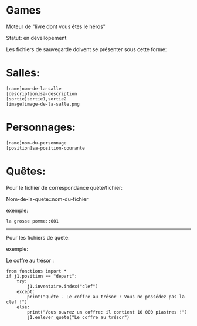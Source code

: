 Games
=====

Moteur de "livre dont vous êtes le héros"

Statut: en dévellopement

Les fichiers de sauvegarde doivent se présenter sous cette forme:

Salles:
=======

    [name]nom-de-la-salle
    [description]sa-description
    [sortie]sortie1,sortie2
    [image]image-de-la-salle.png


Personnages:
============

    [name]nom-du-personnage
    [position]sa-position-courante


Quêtes:
=======
Pour le fichier de correspondance quête/fichier:

Nom-de-la-quete::nom-du-fichier

exemple:

    la grosse pomme::001

------------------------------------------------------------------------------------------------------------------------

Pour les fichiers de quête:

exemple:

Le coffre au trésor :

    from fonctions import *
    if j1.position == "depart":
        try:
            j1.inventaire.index("clef")
        except:
            print("Quête - Le coffre au trésor : Vous ne possédez pas la clef !")
        else:
            print("Vous ouvrez un coffre: il contient 10 000 piastres !")
            j1.enlever_quete("Le coffre au trésor")
